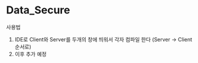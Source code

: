 # Data_Secure


사용법


1.  IDE로 Client와 Server를 두개의 창에 띄워서 각자 컴파일 한다 (Server -> Client 순서로)
2.  이후 추가 예정
